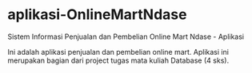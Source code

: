 # aplikasi-OnlineMartNdase
Sistem Informasi Penjualan dan Pembelian Online Mart Ndase - Aplikasi

Ini adalah aplikasi penjualan dan pembelian online mart.
Aplikasi ini merupakan bagian dari project tugas mata kuliah Database (4 sks).
